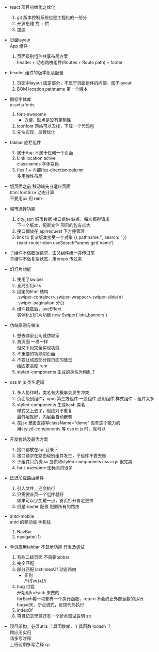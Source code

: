 - react 项目初始化之优化
    1. git 版本控制系统也是工程化的一部分
    2. 开源思维 找 + 供
    3. 加速

- 页面layout         
    App 组件            
    1. 页面级别组件共享布局方案         
        header + 动态路由组件(Routes + Route path) + footer

- header 组件的版本化及配置       
    1. 页面中layout 固定部分，不属于页面组件的内部，属于layout
    2. BOM location.pathname 第一个版本

- 图标字体库           
    assets/fonts         
    1. font-awesome               
        - 方便，缺点是没有定制性        
    2. iconfont 网站可以去找，下载一个代码包       
    3. 先快实现，后慢优化           

- tabbar 底栏组件      
    1. 属于App 不属于任何一个页面
    2. Link location active          
        classnames  字体变色      
    3. flex:1 + 内部flex-direction:column            
        多用弹性布局          

- 切页面之前 移动端先自适应页面      
    html fontSize 动态计算           
    不要用px 用 rem

- 城市选择功能      
    1. city.json 城市数据 接口提供 缺点，每次都得请求             
        下一个版本，配置文件 项目的包有点大
    2. 接口都放在 api/request 下方便管理
    3. link  to  复杂版本接受一个对象 {{ pathname:'', search:'' }}           
        react-router-dom useSearchParams get('name')

- 子组件不做数据请求，由父组件统一并传过来           
    子组件不做复杂状态，用props 传过来

- 幻灯片功能       
    1. 使用了swiper
    2. 全局引用css
    3. 固定的html 结构             
        .swiper-container>.swiper-wrapper>.swiper-slide{n}          
        .swiper-pagination 分页
    4. 组件挂载后，useEffect          
        实例化幻灯片功能 new Swiper('.btn_banners')

- 仿站原则与做法
    1. 想去哪家公司就仿哪家
    2. 首页面 一模一样              
        但又不用完全实现功能
    3. 不重要的功能切页面
    4. 不要让动态部分撑页面的感觉               
        给固定高度 rem
    5. styled-components 生成的类名为何乱？

- css in js 类名逻辑        
    1. 多人协作时，类名有大概率会发生冲突
    2. 页面级别组件，npm 第三方组件 一般组件 通用组件 样式组件... 组件太多
    3. styled-components 生成hash 类名           
        样式又上去了，但绝对不重复           
        最外层就好，内层会自动嵌套
    4. 在jsx 里面直接写className="demo" 没有这个能力的        
        用styled-components 等 css in js 时，就可以

- 开发套路及最优方案
    1. 接口都放在api 目录下
    2. 接口请求在路由级别组件发生，子组件不要去做
    3. 子组件只负责jsx 提供和styled-components css in js 很完美
    4. font-awesome 图标真的很多

- 延迟加载路由组件
    1. 引入文件，还会执行
    2. 只需要首页一个组件就好         
        如果可以少加载一点，首页打开肯定更快
    3. 但是 router 配置 配置所有的路由 

- antd-mobile        
    antd 的移动版 手机栈        
    1. NavBar
    2. navigate(-1)

- 单页应用tabbar 不显示功能 开发及调试
    1. 有些二级页面 不需要tabbar 
    2. 完全匹配
    3. 部分匹配 lastIndexOf  动态路由            
        - 正则          
            /^(\/[\w]+)\//
    4. bug 过程            
        开始用forEach 来做的          
        forEach每一项都有一个执行函数，return 不会终止外部函数的运行            
        bug半天，断点调式，反馈代码执行
    5. indexOf
    6. 项目记录里最好有一个断点调试说明  sp

- 项目架构，必须utils
    工具函数库，工具函数 lodash ？        
    跨应用实用       
    请多写注释      
    上班前期多写注释  sp